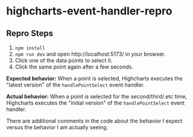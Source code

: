 # highcharts-event-handler-repro

## Repro Steps

1. `npm install`
1. `npm run dev` and open http://localhost:5173/ in your browser.
1. Click one of the data points to select it.
1. Click the same point again after a few seconds.

**Expected behavior:** When a point is selected, Highcharts executes the "latest version" of the `handlePointSelect` event handler.

**Actual behavior:** When a point is selected for the second/third/.etc time, Highcharts executes the "initial version" of the `handlePointSelect` event handler.

There are additional comments in the code about the behavior I expect versus the behavior I am actually seeing.
